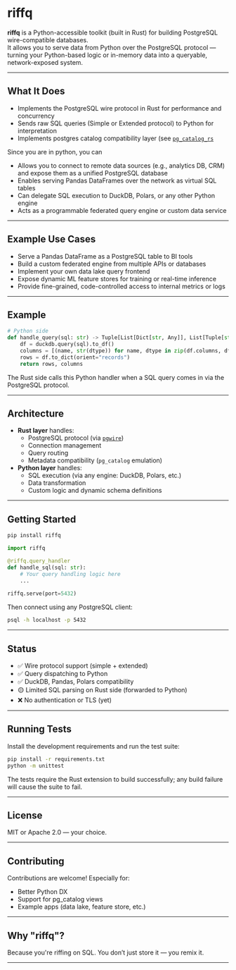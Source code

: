 # riffq

**riffq** is a Python-accessible toolkit (built in Rust) for building PostgreSQL wire-compatible databases.  
It allows you to serve data from Python over the PostgreSQL protocol — turning your Python-based logic or in-memory data into a queryable, network-exposed system.

---

## What It Does

- Implements the PostgreSQL wire protocol in Rust for performance and concurrency
- Sends raw SQL queries (Simple or Extended protocol) to Python for interpretation
- Implements postgres catalog compatibility layer (see [`pg_catalog_rs`](https://github.com/ybrs/pg_catalog)

Since you are in python, you can
- Allows you to connect to remote data sources (e.g., analytics DB, CRM) and expose them as a unified PostgreSQL database
- Enables serving Pandas DataFrames over the network as virtual SQL tables
- Can delegate SQL execution to DuckDB, Polars, or any other Python engine
- Acts as a programmable federated query engine or custom data service

---

## Example Use Cases

- Serve a Pandas DataFrame as a PostgreSQL table to BI tools
- Build a custom federated engine from multiple APIs or databases
- Implement your own data lake query frontend
- Expose dynamic ML feature stores for training or real-time inference
- Provide fine-grained, code-controlled access to internal metrics or logs

---

## Example

```python
# Python side
def handle_query(sql: str) -> Tuple[List[Dict[str, Any]], List[Tuple[str, str]]]:
    df = duckdb.query(sql).to_df()
    columns = [(name, str(dtype)) for name, dtype in zip(df.columns, df.dtypes)]
    rows = df.to_dict(orient="records")
    return rows, columns
```

The Rust side calls this Python handler when a SQL query comes in via the PostgreSQL protocol.

---

## Architecture

- **Rust layer** handles:
  - PostgreSQL protocol (via [`pgwire`](https://crates.io/crates/pgwire))
  - Connection management
  - Query routing
  - Metadata compatibility (`pg_catalog` emulation)
- **Python layer** handles:
  - SQL execution (via any engine: DuckDB, Polars, etc.)
  - Data transformation
  - Custom logic and dynamic schema definitions

---

## Getting Started

```bash
pip install riffq
```

```python
import riffq

@riffq.query_handler
def handle_sql(sql: str):
    # Your query handling logic here
    ...
    
riffq.serve(port=5432)
```

Then connect using any PostgreSQL client:

```bash
psql -h localhost -p 5432
```

---

## Status

- ✅ Wire protocol support (simple + extended)
- ✅ Query dispatching to Python
- ✅ DuckDB, Pandas, Polars compatibility
- 🟡 Limited SQL parsing on Rust side (forwarded to Python)
- ❌ No authentication or TLS (yet)

---

## Running Tests

Install the development requirements and run the test suite:

```bash
pip install -r requirements.txt
python -m unittest
```

The tests require the Rust extension to build successfully; any build failure will cause the suite to fail.

---

## License

MIT or Apache 2.0 — your choice.

---

## Contributing

Contributions are welcome! Especially for:
- Better Python DX
- Support for pg_catalog views
- Example apps (data lake, feature store, etc.)

---

## Why "riffq"?

Because you're riffing on SQL. You don’t just store it — you remix it.

---
